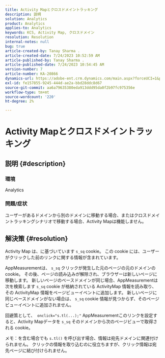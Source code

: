 ```yaml
---
title: Activity Mapとクロスドメイントラッキング
description: 説明
solution: Analytics
product: Analytics
applies-to: Analytics
keywords: KCS, Activity Map, クロスドメイン
resolution: Resolution
internal-notes: null
bug: true
article-created-by: Tanay Sharma .
article-created-date: 7/24/2023 10:52:59 AM
article-published-by: Tanay Sharma .
article-published-date: 7/24/2023 10:54:45 AM
version-number: 7
article-number: KA-20866
dynamics-url: https://adobe-ent.crm.dynamics.com/main.aspx?forceUCI=1&pagetype=entityrecord&etn=knowledgearticle&id=82ae1840-102a-ee11-bdf4-6045bd006239
exl-id: fe157855-9245-444d-ae2a-bbd28ddc8d67
source-git-commit: aa6a79635380eda913ddd95da0f2b97fc975356e
workflow-type: tm+mt
source-wordcount: '220'
ht-degree: 2%

---
```


# Activity Mapとクロスドメイントラッキング

## 説明 {#description}


### 環境

Analytics

### 問題/症状

ユーザーがあるドメインから別のドメインに移動する場合、またはクロスドメイントラッキングシナリオで移動する場合、Activity Mapは機能しません。


## 解決策 {#resolution}


Activity Map は、に基づいています `s_sq` cookie。 この cookie には、ユーザーがクリックした前のリンクに関する情報が含まれています。

AppMeasurementは、 `s_sq` クリックが発生した元のページの元のドメインの cookie。 その後、ページの読み込みが解除され、ブラウザーは新しいページに移動します。 新しいページのベースドメインが同じ場合、AppMeasurementは次を検索します `s_sq` cookie が格納されている ActivityMap 情報を読み取り、その ActivityMap 情報をページビューイベントに追加します。 新しいページに同じベースドメインがない場合は、 `s_sq` cookie 情報が見つからず、そのページビューイベントに追加されません。

回避策として、  `onclick="s.tl(...);"` AppMeasurementこのリンクを設定すると、Activity Mapデータを `s_sq` そのドメインから次のページビューで取得される cookie。



メモ：を含む場合でも `s.tl()` を呼び出す場合、情報は宛先ドメインに関連付けられません。 クリックの情報を取り込むのに役立ちますが、クリック情報は宛先ページに結び付けられません。
